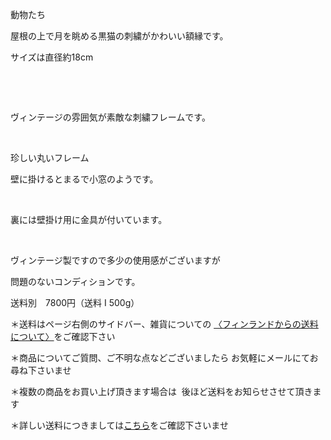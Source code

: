 <link rel="stylesheet" type="text/css" href="/assets/css/styles.css">

動物たち

屋根の上で月を眺める黒猫の刺繍がかわいい額縁です。

サイズは直径約18cm

  <img alt="" src="http://blog.cnobi.jp/v1/blog/user/71e35865e9e62f3f9d70420d6124d2ab/1468961101"/> 

      

ヴィンテージの雰囲気が素敵な刺繍フレームです。

   <img alt="" src="http://blog.cnobi.jp/v1/blog/user/71e35865e9e62f3f9d70420d6124d2ab/1468961140"/> 

珍しい丸いフレーム

壁に掛けるとまるで小窓のようです。

   <img alt="" src="http://blog.cnobi.jp/v1/blog/user/71e35865e9e62f3f9d70420d6124d2ab/1468961138"/> 

裏には壁掛け用に金具が付いています。
 

  

ヴィンテージ製ですので多少の使用感がございますが

問題のないコンディションです。

送料別　7800円（送料 I 500g）

＊送料はページ右側のサイドバー、雑貨についての
[〈フィンランドからの送料について〉](https://dkzakka.github.io/2005/03/31/雑貨について.html)をご確認下さい

＊商品についてご質問、ご不明な点などございましたら
お気軽にメールにてお尋ね下さいませ

＊複数の商品をお買い上げ頂きます場合は 
後ほど送料をお知らせさせて頂きます

＊詳しい送料につきましては[こちら](http://dkzakka.blog.shinobi.jp/Entry/3385/)をご確認下さいませ